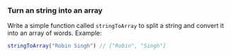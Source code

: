 ### Turn an string into an array

Write a simple function called ```stringToArray``` to split a string and convert it into an array of words.
Example:

```jsx
stringToArray("Robin Singh") // ["Robin", "Singh"]
```
